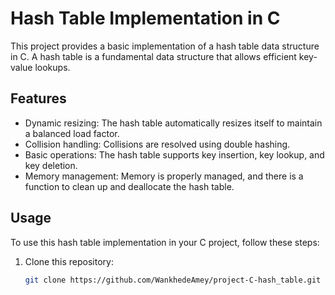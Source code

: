 # Hash Table Implementation in C

This project provides a basic implementation of a hash table data structure in C. A hash table is a fundamental data structure that allows efficient key-value lookups.

## Features

- Dynamic resizing: The hash table automatically resizes itself to maintain a balanced load factor.
- Collision handling: Collisions are resolved using double hashing.
- Basic operations: The hash table supports key insertion, key lookup, and key deletion.
- Memory management: Memory is properly managed, and there is a function to clean up and deallocate the hash table.

## Usage

To use this hash table implementation in your C project, follow these steps:

1. Clone this repository:

   ```bash
   git clone https://github.com/WankhedeAmey/project-C-hash_table.git
